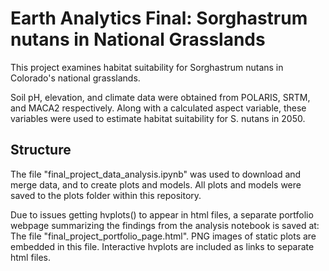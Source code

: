 # Earth Analytics Final: Sorghastrum nutans in National Grasslands
This project examines habitat suitability for Sorghastrum nutans in Colorado's national grasslands.

Soil pH, elevation, and climate data were obtained from POLARIS, SRTM, and MACA2 respectively. Along with a calculated aspect variable, these variables were used to estimate habitat suitability for S. nutans in 2050.

## Structure
The file "final_project_data_analysis.ipynb" was used to download and merge data, and to create plots and models. All plots and models were saved to the plots folder within this repository.

Due to issues getting hvplots() to appear in html files, a separate portfolio webpage summarizing the findings from the analysis notebook is saved at: The file "final_project_portfolio_page.html". PNG images of static plots are embedded in this file. Interactive hvplots are included as links to separate html files.
